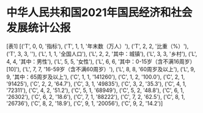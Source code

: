 # 中华人民共和国2021年国民经济和社会发展统计公报

[表1]
[('T', 0, 0, '指标'), ('T', 1, 1, '年末数（万人）'), ('T', 2, 2, '比重（%）'), ('T', 3, 3, ''), ('L', 1, 1, '全国人口'), ('L', 2, 2, '其中：城镇'), ('L', 3, 3, '乡村'), ('L', 4, 4, '其中：男性'), ('L', 5, 5, '女性'), ('L', 6, 6, '其中：0-15岁（含不满16周岁）[10]'), ('L', 7, 7, '16-59岁（含不满60周岁）'), ('L', 8, 8, '60周岁及以上'), ('L', 9, 9, '其中：65周岁及以上'), ('C', 1, 1, '141260'), ('C', 1, 2, '100.0'), ('C', 2, 1, '91425'), ('C', 2, 2, '64.7'), ('C', 3, 1, '49835'), ('C', 3, 2, '35.3'), ('C', 4, 1, '72311'), ('C', 4, 2, '51.2'), ('C', 5, 1, '68949'), ('C', 5, 2, '48.8'), ('C', 6, 1, '26302'), ('C', 6, 2, '18.6'), ('C', 7, 1, '88222'), ('C', 7, 2, '62.5'), ('C', 8, 1, '26736'), ('C', 8, 2, '18.9'), ('C', 9, 1, '20056'), ('C', 9, 2, '14.2')]